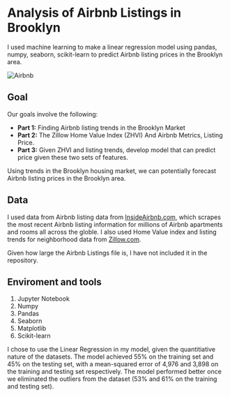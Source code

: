 # Analysis of Airbnb Listings in Brooklyn

I used machine learning to make a linear regression model using pandas, numpy, seaborn, scikit-learn to predict Airbnb listing prices in the Brooklyn area.

![Airbnb](https://kidquant.com/project/analysis-of-airbnb-listings-in-brooklyn/featured.jpg)

## Goal

Our goals involve the following:

* **Part 1:** Finding Airbnb listing trends in the Brooklyn Market
* **Part 2:** The Zillow Home Value Index (ZHVI) And Airbnb Metrics, Listing Price.
* **Part 3:** Given ZHVI and listing trends, develop model that can predict price given these two sets of features.

Using trends in the Brooklyn housing market, we can potentially forecast Airbnb listing prices in the Brooklyn area.

## Data

I used data from Airbnb listing data from [InsideAirbnb.com](http://www.insideairbnb.com), which scrapes the most recent Airbnb listing information for millions of Airbnb apartments and rooms all across the globle. I also used Home Value index and listing trends for neighborhood data from [Zillow.com](https://www.zillow.com/research/data/).

Given how large the Airbnb Listings file is, I have not included it in the repository.

## Enviroment and tools

1. Jupyter Notebook
2. Numpy
3. Pandas
4. Seaborn
5. Matplotlib
6. Scikit-learn

I chose to use the Linear Regression in my model, given the quantitiative nature of the datasets. The model achieved 55% on the training set and 45% on the testing set, with a mean-squared error of 4,976 and 3,898 on the training and testing set respectively. The model performed better once we eliminated the outliers from the dataset (53% and 61% on the training and testing set).


